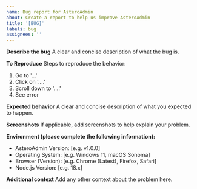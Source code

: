 ```yaml
---
name: Bug report for AsteroAdmin
about: Create a report to help us improve AsteroAdmin
title: '[BUG]'
labels: bug
assignees: ''
---
```


**Describe the bug**
A clear and concise description of what the bug is.

**To Reproduce**
Steps to reproduce the behavior:

1. Go to '...'
2. Click on '....'
3. Scroll down to '....'
4. See error

**Expected behavior**
A clear and concise description of what you expected to happen.

**Screenshots**
If applicable, add screenshots to help explain your problem.

**Environment (please complete the following information):**

- AsteroAdmin Version: [e.g. v1.0.0]
- Operating System: [e.g. Windows 11, macOS Sonoma]
- Browser (Version): [e.g. Chrome (Latest), Firefox, Safari]
- Node.js Version: [e.g. 18.x]

**Additional context**
Add any other context about the problem here.
